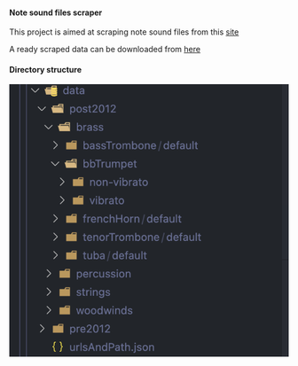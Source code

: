 #### Note sound files scraper

This project is aimed at scraping note sound files from this [site](https://theremin.music.uiowa.edu/index.html)

A ready scraped data can be downloaded from [here](https://pan.quark.cn/s/dd389b61f05b)

#### Directory structure

<img src="./doc/directory_structure.png"/>